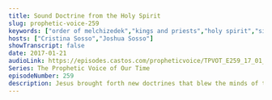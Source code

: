 ```yaml
---
title: Sound Doctrine from the Holy Spirit
slug: prophetic-voice-259
keywords: ["order of melchizedek","kings and priests","holy spirit","signs and wonders","kingdom of god"]
hosts: ["Cristina Sosso","Joshua Sosso"]
showTranscript: false
date: 2017-01-21
audioLink: https://episodes.castos.com/propheticvoice/TPVOT_E259_17_01_21-22_Sound_Doctrine_from_the_Holy_Spirit.mp3
Series: The Prophetic Voice of Our Time
episodeNumber: 259
description: Jesus brought forth new doctrines that blew the minds of the religious leaders of the time, and brought healing to God's people. Sound doctrine from the Holy Spirit will always point to Jesus front and center with signs and wonders following.
---
```

